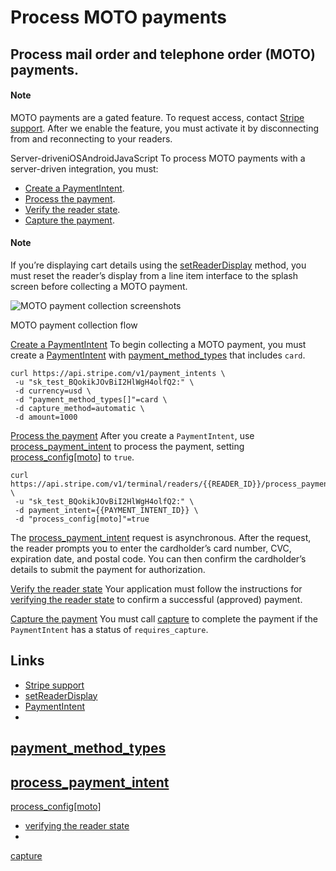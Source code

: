 # Process MOTO payments

## Process mail order and telephone order (MOTO) payments.

#### Note

MOTO payments are a gated feature. To request access, contact [Stripe
support](https://support.stripe.com/). After we enable the feature, you must
activate it by disconnecting from and reconnecting to your readers.

Server-driveniOSAndroidJavaScript
To process MOTO payments with a server-driven integration, you must:

- [Create a
PaymentIntent](https://docs.stripe.com/terminal/features/mail-telephone-orders/payments#create-payment-intent).
- [Process the
payment](https://docs.stripe.com/terminal/features/mail-telephone-orders/payments#process-payment).
- [Verify the reader
state](https://docs.stripe.com/terminal/features/mail-telephone-orders/payments#verify-reader-state).
- [Capture the
payment](https://docs.stripe.com/terminal/features/mail-telephone-orders/payments#capture-payment).

#### Note

If you’re displaying cart details using the
[setReaderDisplay](https://docs.stripe.com/terminal/features/display) method,
you must reset the reader’s display from a line item interface to the splash
screen before collecting a MOTO payment.

![MOTO payment collection
screenshots](https://b.stripecdn.com/docs-statics-srv/assets/moto-payment-light.4990e358c1ac4d6e4c61d3d180e97e41.png)

MOTO payment collection flow

[Create a
PaymentIntent](https://docs.stripe.com/terminal/features/mail-telephone-orders/payments#create-payment-intent)
To begin collecting a MOTO payment, you must create a
[PaymentIntent](https://docs.stripe.com/payments/payment-intents) with
[payment_method_types](https://docs.stripe.com/api/payment_intents/create#create_payment_intent-payment_method_types)
that includes `card`.

```
curl https://api.stripe.com/v1/payment_intents \
 -u "sk_test_BQokikJOvBiI2HlWgH4olfQ2:" \
 -d currency=usd \
 -d "payment_method_types[]"=card \
 -d capture_method=automatic \
 -d amount=1000
```

[Process the
payment](https://docs.stripe.com/terminal/features/mail-telephone-orders/payments#process-payment)
After you create a `PaymentIntent`, use
[process_payment_intent](https://docs.stripe.com/api/terminal/readers/process_payment_intent)
to process the payment, setting
[process_config[moto]](https://docs.stripe.com/api/terminal/readers/process_payment_intent#process_payment_intent-process_config)
to `true`.

```
curl
https://api.stripe.com/v1/terminal/readers/{{READER_ID}}/process_payment_intent
\
 -u "sk_test_BQokikJOvBiI2HlWgH4olfQ2:" \
 -d payment_intent={{PAYMENT_INTENT_ID}} \
 -d "process_config[moto]"=true
```

The
[process_payment_intent](https://docs.stripe.com/api/terminal/readers/process_payment_intent)
request is asynchronous. After the request, the reader prompts you to enter the
cardholder’s card number, CVC, expiration date, and postal code. You can then
confirm the cardholder’s details to submit the payment for authorization.

[Verify the reader
state](https://docs.stripe.com/terminal/features/mail-telephone-orders/payments#verify-reader-state)
Your application must follow the instructions for [verifying the reader
state](https://docs.stripe.com/terminal/payments/collect-card-payment?terminal-sdk-platform=server-driven&reader=wpe#verify-reader)
to confirm a successful (approved) payment.

[Capture the
payment](https://docs.stripe.com/terminal/features/mail-telephone-orders/payments#capture-payment)
You must call
[capture](https://docs.stripe.com/terminal/payments/collect-card-payment?terminal-sdk-platform=server-driven#capture-payment)
to complete the payment if the `PaymentIntent` has a status of
`requires_capture`.

## Links

- [Stripe support](https://support.stripe.com/)
- [setReaderDisplay](https://docs.stripe.com/terminal/features/display)
- [PaymentIntent](https://docs.stripe.com/payments/payment-intents)
-
[payment_method_types](https://docs.stripe.com/api/payment_intents/create#create_payment_intent-payment_method_types)
-
[process_payment_intent](https://docs.stripe.com/api/terminal/readers/process_payment_intent)
-
[process_config[moto]](https://docs.stripe.com/api/terminal/readers/process_payment_intent#process_payment_intent-process_config)
- [verifying the reader
state](https://docs.stripe.com/terminal/payments/collect-card-payment?terminal-sdk-platform=server-driven&reader=wpe#verify-reader)
-
[capture](https://docs.stripe.com/terminal/payments/collect-card-payment?terminal-sdk-platform=server-driven#capture-payment)